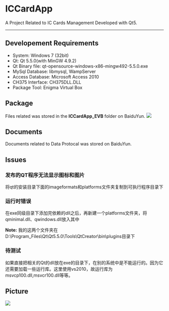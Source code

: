 # ICCardApp
A Project Related to IC Cards Management Developed with Qt5.

---

## Developement Requirements
* System: Windows 7 (32bit)
* Qt: Qt 5.5.0(with MinGW 4.9.2)
* Qt Binary file: qt-opensource-windows-x86-mingw492-5.5.0.exe
* MySql Database: libmysql, WampServer
* Access Database: Microsoft Access 2010
* CH375 Interface: CH375DLL.DLL
* Package Tool: Enigma Virtual Box

## Package
Files related was stored in the **ICCardApp_EVB** folder on BaiduYun.
![](http://i.imgur.com/Mh2lwuX.png)

## Documents
Documents related to Data Protocal was stored on BaiduYun.

## Issues
### 发布的QT程序无法显示图标和图片
将qt的安装目录下面的imageformats和platforms文件夹复制到可执行程序目录下

### 运行时错误
在exe同级目录下添加完依赖的dll之后，再新建一个platforms文件夹，将qminimal.dll、qwindows.dll放入其中

**Note:** 我的这两个文件夹在D:\Program_Files\Qt\Qt5.5.0\Tools\QtCreator\bin\plugins目录下

### 待测试
如果直接把相关的Qt的dll放在exe的目录下，在别的系统中是不能运行的。因为它还需要加载一些运行库。这里使用vs2010，故运行库为msvcp100.dll,msvcr100.dll等等。

## Picture
![](http://i.imgur.com/N9csVRY.png)